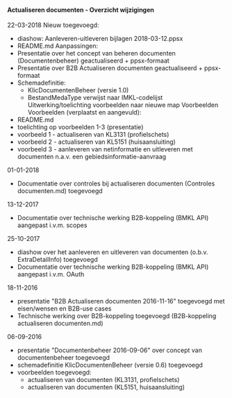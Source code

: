 ﻿#### Actualiseren documenten - Overzicht wijzigingen

22-03-2018
Nieuw toegevoegd:
- diashow: Aanleveren-uitleveren bijlagen 2018-03-12.ppsx
- README.md
Aanpassingen:
- Presentatie over het concept van beheren documenten (Documentenbeheer) geactualiseerd + ppsx-formaat
- Presentatie over B2B Actualiseren documenten geactualiseerd + ppsx-formaat
- Schemadefinitie:
  - KlicDocumentenBeheer (versie 1.0)
  - BestandMedaType verwijst naar IMKL-codelijst
Uitwerking/toelichting voorbeelden naar nieuwe map Voorbeelden
Voorbeelden (verplaatst en aangevuld):
- README.md
- toelichting op voorbeelden 1-3 (presentatie)
- voorbeeld 1 - actualiseren van KL3131 (profielschets)
- voorbeeld 2 - actualiseren van KL5151 (huisaansluiting)
- voorbeeld 3 - aanleveren van netinformatie en uitleveren met documenten n.a.v. een gebiedsinformatie-aanvraag

01-01-2018
* Documentatie over controles bij actualiseren documenten (Controles documenten.md) toegevoegd

13-12-2017
* Documentatie over technische werking B2B-koppeling (BMKL API) aangepast i.v.m. scopes

25-10-2017
* diashow over het aanleveren en uitleveren van documenten (o.b.v. ExtraDetailInfo) toegevoegd
* Documentatie over technische werking B2B-koppeling (BMKL API) aangepast i.v.m. OAuth

18-11-2016
* presentatie "B2B Actualiseren documenten 2016-11-16" toegevoegd met eisen/wensen en B2B-use cases
* Technische werking over B2B-koppeling toegevoegd (B2B-koppeling actualiseren documenten.md)

06-09-2016
* presentatie "Documentenbeheer 2016-09-06" over concept van documentenbeheer toegevoegd
* schemadefinitie KlicDocumentenBeheer (versie 0.6) toegevoegd
* voorbeelden toegevoegd:
  - actualiseren van documenten (KL3131, profielschets)
  - actualiseren van documenten (KL5151, huisaansluiting)

